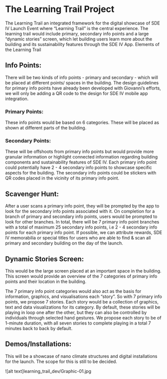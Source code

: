 # The Learning Trail Project
The Learning Trail an integrated framework for the digital showcase of SDE IV Launch Event where “Learning Trail” is the central experience. The learning trail would include primary, secondary info points and a large  “dynamic stories” screen, which let building users learn more about the building and its sustainability features through the SDE IV App.
Elements of the Learning Trail

## Info Points:
There will be two kinds of info points -  primary and secondary -  which will be placed at different points/ spaces in the building. The design guidelines for primary info points have already been developed with Giovanni’s efforts, we will only be adding a QR code to the design for SDE IV mobile app integration. 

### Primary Points: 
These info points would be based on 6 categories. These will be placed as shown at different parts of the building.

### Secondary Points:
These will be offshoots from primary info points but would provide more granular information or highlight connected information regarding building components and sustainability features of SDE IV. Each primary info point could potentially have 2 - 4 secondary info points to showcase specific aspects for the building. The secondary info points could be stickers with QR codes placed in the vicinity of its primary info point. 

## Scavenger Hunt: 
After a user scans a primary info point, they will be prompted by the app to look for the secondary info points associated with it. On completion for a branch of primary and secondary info points, users would be prompted to look for other branches. In total, there will be 7 primary info point branches with a total of maximum 25 secondary info points, i.e 2 - 4 secondary info points for each primary info point. If possible, we can attribute rewards, SDE IV memorabilia or special titles for users who are able to find & scan all primary and secondary building on the day of the launch. 

## Dynamic Stories Screen: 
This would be the large screen placed at an important space in the building. This screen would provide an overview of the 7 categories of primary info points and their location in the building. 

The 7 primary info point categories would also act as the basis for information, graphics, and visualisations each “story”. So with 7 primary info points, we propose 7 stories. Each story would be a collection of graphics, text and data visualizations for its category. By default, these stories will be playing in loop one after the other, but they can also be controlled by individuals through selected hand gestures. We propose each story to be of 1-minute duration, with all seven stories to complete playing in a total 7 minutes back to back by default. 

## Demos/Installations:
This will be a showcase of nano climate structures and digital installations for the launch. The scope for this is still to be decided.

![alt text]learning_trail_dev/Graphic-01.jpg
      


